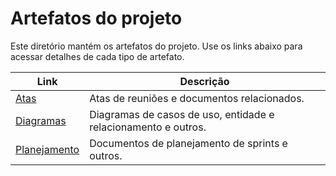# Artefatos do projeto

Este diretório mantém os artefatos do projeto. Use os links abaixo para acessar detalhes de cada tipo de artefato.

| Link                                     | Descrição                                                      |
| ---------------------------------------- | -------------------------------------------------------------- |
| [Atas](./Atas/README.md)                 | Atas de reuniões e documentos relacionados.                    |
| [Diagramas](./Diagramas/README.md)       | Diagramas de casos de uso, entidade e relacionamento e outros. |
| [Planejamento](./Planejamento/README.md) | Documentos de planejamento de sprints e outros.                |

